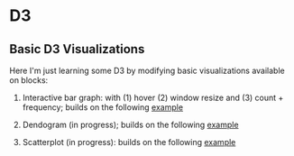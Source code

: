 # D3

## Basic D3 Visualizations

Here I'm just learning some D3 by modifying basic visualizations available on blocks:

1. Interactive bar graph: with (1) hover (2) window resize and (3) count + frequency; builds on the following [example](http://bl.ocks.org/Caged/6476579)

2. Dendogram (in progress); builds on the following [example](https://bl.ocks.org/mbostock/4339083)

3. Scatterplot (in progress):  builds on the following [example](http://bl.ocks.org/weiglemc/6185069)
